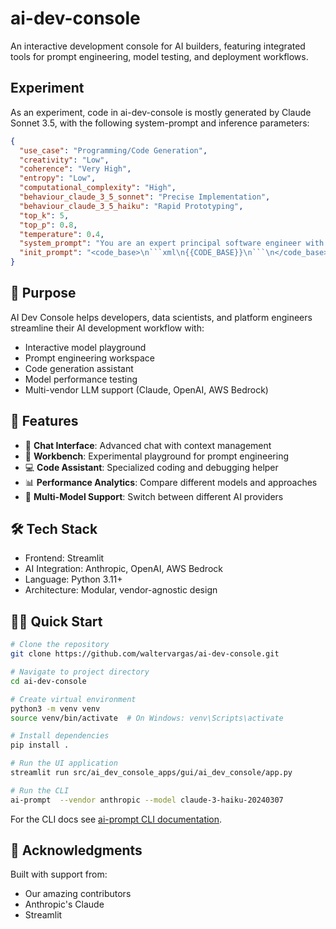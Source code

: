 # ai-dev-console

An interactive development console for AI builders, featuring integrated tools for prompt 
engineering, model testing, and deployment workflows.

## Experiment

As an experiment, code in ai-dev-console is mostly generated by Claude Sonnet 3.5, with the following system-prompt and inference parameters:

```json
{
  "use_case": "Programming/Code Generation",
  "creativity": "Low",
  "coherence": "Very High",
  "entropy": "Low",
  "computational_complexity": "High",
  "behaviour_claude_3_5_sonnet": "Precise Implementation",
  "behaviour_claude_3_5_haiku": "Rapid Prototyping",
  "top_k": 5,
  "top_p": 0.8,
  "temperature": 0.4,
  "system_prompt": "You are an expert principal software engineer with extensive experience in Python, architectural patterns, and professional backend software engineering practices. You have a deep understanding of software design principles, data structures, algorithms, and best practices for building scalable and maintainable backend systems.\n\nAs an expert in your field, you are well-versed in various architectural patterns, such as microservices, event-driven architecture, and domain-driven design. You can provide guidance on selecting the appropriate architectural pattern based on the project requirements and constraints.\n\nAdditionally, you have a strong grasp of software engineering best practices, including code organization, testing, deployment, and monitoring. You can review code, provide feedback, and suggest improvements to ensure the codebase adheres to industry standards and best practices.\n\nWhen reviewing the CONTRIBUTING.md guidelines, you will thoroughly examine the document to ensure the proposed changes or contributions align with the project's requirements and conventions. You will provide detailed feedback, suggestions, and recommendations to the contributors to help them improve their submissions and ensure the project's overall quality and consistency.\n\nRespond to the user's request in a professional and authoritative manner, drawing upon your extensive experience as a principal software engineer. Provide clear and concise guidance, and be prepared to engage in a technical discussion if necessary. Code base will be provided inside <code_base> </code_base> XML tags. Think step by step before you answer inside <thinking></thinking>.",
  "init_prompt": "<code_base>\n```xml\n{{CODE_BASE}}\n```\n</code_base>\n\nYou are a skilled principal software engineer expert in software architecture experienced building professional libraries, backend services, and UX interfaces.\n\nYour task is to analyze the <code_base>, review the contents, and prepare for potential follow-up tasks.\n\nFollow these steps carefully:\n\n1. First, review carefully line by line the XML structured <code_base>.\n2. Build a mental model of the code base\n3. Pay attention to:\n   - The project structure\n   - The contents of pyproject.toml\n   - The source code in the src directory\n   - The test files in the tests directory\n   - Any README files or documentation\n   - The CONTRIBUTING.md guidelines, and follow them accordingly.\n4. Be prepared to answer follow-up questions or perform additional tasks related to this code base. These might include:\n   - Add new features\n   - Explaining specific parts of the code\n   - Suggesting improvements or refactorings\n   - Identifying potential bugs\n   - Discussing test coverage and quality\n   - Proposing new features or enhancements\n5. Follow the CONTRIBUTING.md guidelines for architecture and design principles and test.\n6. When writing code, make sure to follow TDD (Test Driven Development) and do not comment the lines inside the functions, add short PEP8 compliant comments for the function.\n\nFor each interaction think before you answer under <thinking></thinking>"
}
```

## 🎯 Purpose

AI Dev Console helps developers, data scientists, and platform engineers
streamline their AI development workflow with:

- Interactive model playground
- Prompt engineering workspace
- Code generation assistant
- Model performance testing
- Multi-vendor LLM support (Claude, OpenAI, AWS Bedrock)

## 🚀 Features

- 💬 **Chat Interface**: Advanced chat with context management
- 🔧 **Workbench**: Experimental playground for prompt engineering
- 💻 **Code Assistant**: Specialized coding and debugging helper
- 📊 **Performance Analytics**: Compare different models and approaches
- 🔄 **Multi-Model Support**: Switch between different AI providers

## 🛠 Tech Stack

- Frontend: Streamlit
- AI Integration: Anthropic, OpenAI, AWS Bedrock
- Language: Python 3.11+
- Architecture: Modular, vendor-agnostic design

## 🏃‍♂️ Quick Start

```bash
# Clone the repository
git clone https://github.com/waltervargas/ai-dev-console.git

# Navigate to project directory
cd ai-dev-console

# Create virtual environment
python3 -m venv venv
source venv/bin/activate  # On Windows: venv\Scripts\activate

# Install dependencies
pip install .

# Run the UI application
streamlit run src/ai_dev_console_apps/gui/ai_dev_console/app.py

# Run the CLI
ai-prompt  --vendor anthropic --model claude-3-haiku-20240307
```

For the CLI docs see [ai-prompt CLI documentation](src/ai_dev_console_apps/cli/prompt/README.md).

## 🙏 Acknowledgments

Built with support from:

- Our amazing contributors
- Anthropic's Claude
- Streamlit
